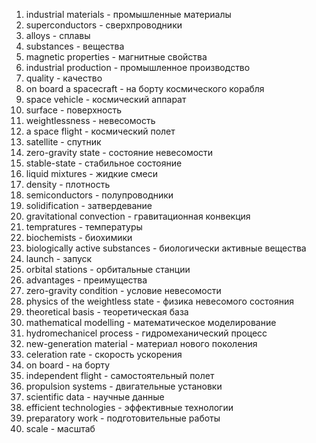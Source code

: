 1. industrial materials - промышленные материалы
2. superconductors - сверхпроводники
3. alloys - сплавы
4. substances - вещества
5. magnetic properties - магнитные свойства
6. industrial production - промышленное производство
7. quality - качество
8. on board a spacecraft - на борту космического корабля
9. space vehicle - космический аппарат
10. surface - поверхность
11. weightlessness - невесомость
12. a space flight - космический полет
13. satellite - спутник
14. zero-gravity state - состояние невесомости
15. stable-state - стабильное состояние
16. liquid mixtures - жидкие смеси
17. density - плотность
18. semiconductors - полупроводники
19. solidification - затвердевание
20. gravitational convection - гравитационная конвекция
21. tempratures - температуры
22. biochemists - биохимики
23. biologically active substances - биологически активные вещества
24. launch - запуск
25. orbital stations - орбитальные станции
26. advantages - преимущества
28. zero-gravity condition - условие невесомости
29. physics of the weightless state - физика невесомого состояния
30. theoretical basis - теоретическая база
31. mathematical modelling - математическое моделирование
32. hydromechanicel process - гидромеханический процесс
33. new-generation material - материал нового поколения
34. celeration rate - скорость ускорения
35. on board - на борту
36. independent flight - самостоятельный полет
37. propulsion systems - двигательные установки
38. scientific data - научные данные
39. efficient technologies - эффективные технологии
40. preparatory work - подготовительные работы
41. scale - масштаб


